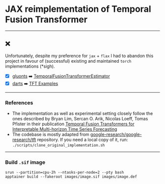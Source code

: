 # JAX reimplementation of Temporal Fusion Transformer

---

## ❌

Unfortunately, despite my preference for `jax` + `flax` I had to abandon this project
in favour of (successful) existing and maintained `torch` implementations (*sigh).

- [x] [gluonts](https://github.com/awslabs/gluonts)
  ➡️ [TemporalFusionTransformerEstimator](https://github.com/awslabs/gluonts/blob/dev/src/gluonts/torch/model/tft/estimator.py)
- [x] [darts](https://github.com/unit8co/darts)
  ➡️ [TFT Examples](https://github.com/unit8co/darts/blob/master/examples/13-TFT-examples.ipynb)

---

### References

- The implementation as well as experimental setting closely follow the ones described by Bryan Lim, Sercan O. Arik,
  Nicolas Loeff, Tomas Pfister
  in their
  publication [Temporal Fusion Transformers for Interpretable Multi-horizon Time Series Forecasting](https://arxiv.org/abs/1912.09363)
- The codebase is mostly adapted
  from [google-research/google-research/tft](https://github.com/google-research/google-research/tree/master/tft)
  repository.
  If you need a local copy of it, run: `./scripts/clone_original_implementation.sh`

---

### Build `.sif` image

```shell
srun --partition=cpu-2h --ntasks-per-node=2 --pty bash
apptainer build --fakeroot images/image.sif images/image.def
```
